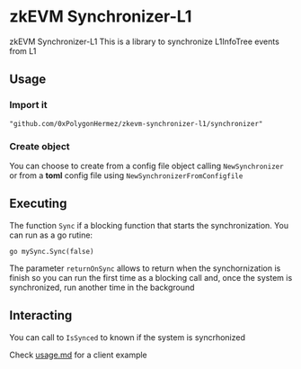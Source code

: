 # zkEVM Synchronizer-L1
zkEVM Synchronizer-L1
This is a library to synchronize L1InfoTree events from L1

## Usage

### Import it
```
"github.com/0xPolygonHermez/zkevm-synchronizer-l1/synchronizer"
```
### Create object
You can choose to create from a config file object calling `NewSynchronizer` or from a **toml** config file using `NewSynchronizerFromConfigfile`


## Executing
The function `Sync` if a blocking function that starts the synchronization. You can run as a go rutine:
```
go mySync.Sync(false)
```
The parameter `returnOnSync` allows to return when the synchornization is finish so you can run the first time as a blocking call and, once the system is synchronized, run another time in the background


## Interacting
You can call to `IsSynced` to known if the system is syncrhonized

Check [usage.md](docs/usage.md) for a client example